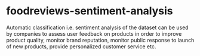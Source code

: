 # foodreviews-sentiment-analysis
Automatic classification i.e. sentiment analysis of the dataset can be used by companies to assess user feedback on products in order to improve product quality, monitor brand reputation, monitor public response to launch of new products, provide personalized customer service etc. 
